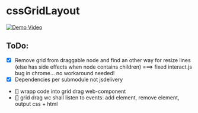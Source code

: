 # cssGridLayout
[![Demo Video](https://twitter.com/i/status/1208112244799803394)](https://twitter.com/weedshaker/status/1208112244799803394)

## ToDo:
- [x] Remove grid from draggable node and find an other way for resize lines (else has side effects when node contains children) ===> fixed interact.js bug in chrome... no workaround needed!
- [x] Dependencies per submodule not jsdelivery
- [] wrapp code into grid drag web-component
- [] grid drag wc shall listen to events: add element, remove element, output css + html